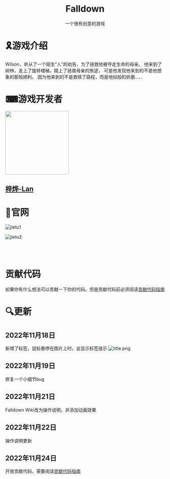 <h1 align="center">Falldown</h1>
<p align="center">一个很有创意的游戏</p>

# 🎗️游戏介绍
Wilson，听从了一个陌生“人”的劝告，为了拯救他被夺走生命的母亲。
他来到了树林，走上了旋转楼梯，踏上了拯救母亲的旅途，
可是他发现他来到的不是他想象的那般顺利。
因为他来到的不是救赎了路程，而是地狱般的折磨......

# ⌨游戏开发者
<img src="https://s2.loli.net/2022/11/12/2jhv9fVXgFzlxyS.png" width=200px height="200px" >
<a href="https://space.bilibili.com/381324503"><h2>梓烨-Lan</h2></a>

# 🔗官网

![jietu1](https://s2.loli.net/2022/11/12/EncpYlhqBXZkDm2.png)

![jietu2](https://s2.loli.net/2022/11/12/rVe5fishKq4MJyS.png)

<br>

<br>

# 贡献代码
如果你有什么想法可以贡献一下你的代码，但是贡献代码前必须阅读[贡献代码指南](贡献代码指南/README.md)

# 🔍更新

## 2022年11月18日
新增了标签，鼠标悬停在图片上时，会显示标签提示
![title.png](https://s2.loli.net/2022/11/18/aGhw6AsmgVrXRb4.png)

## 2022年11月19日
修复一个小细节bug

## 2022年11月21日
Falldown Wiki改为操作说明，并添加动画效果

## 2022年11月22日
操作说明更新

## 2022年11月24日
开放贡献代码，需要阅读[贡献代码指南](贡献代码指南/README.md)
